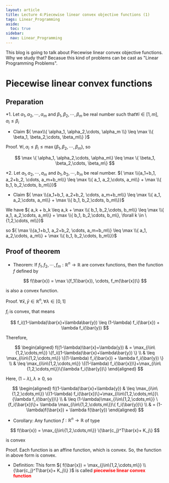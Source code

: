 ```yaml
---
layout: article
title: Lecture 4:Piecewise linear convex objective functions (1)
tags: Linear_Programming
aside:
  toc: true
sidebar:
  nav: Linear_Programming
---
```


This blog is going to talk about Piecewise linear convex objective functions. Why we study that? Becasue this kind of problems can be cast as "Linear Programming Problems".

<!--more-->

# Piecewise linear convex functions 

## Preparation 

*1. Let ${ \alpha_1, \alpha_2,\cdots, \alpha_m}$ and ${ \beta_1, \beta_2,\cdots, \beta_m}$ be real number such that${  \forall i \in [1,m], \alpha_i \leq \beta_i}$

* Claim ${ \max\\{  \alpha_1, \alpha_2,\cdots, \alpha_m \\} \leq \max \\{ \beta_1, \beta_2,\cdots, \beta_m\\} }$
 
Proof. ${\forall i, \alpha_i \leq \beta_i \leq \max \{ \beta_1, \beta_2,\cdots, \beta_m\}  }$, so 

<center>$$
\max \{ \alpha_1, \alpha_2,\cdots, \alpha_m\} \leq \max \{ \beta_1, \beta_2,\cdots, \beta_m\}
$$</center>

*2. Let ${ a_1, a_2,\cdots, a_m}$ and ${ b_1, b_2,\cdots, b_m}$ be real number. ${ \max \\{a_1+b_1, a_2+b_2, \cdots, a_m+b_m\\} \leq  \max \\{ a_1, a_2,\cdots, a_m\\} + \max \\{ b_1, b_2,\cdots, b_m\\}}$

* Claim ${ \max \\{a_1+b_1, a_2+b_2, \cdots, a_m+b_m\\} \leq  \max \\{ a_1, a_2,\cdots, a_m\\} + \max \\{ b_1, b_2,\cdots, b_m\\}}$

We have ${ a_k + b_k \leq a_k + \max \\{ b_1, b_2,\cdots, b_m\\} \leq \max \\{ a_1, a_2,\cdots, a_m\\} + \max \\{ b_1, b_2,\cdots, b_m\}, \forall k \in \{1,2,\cdots, m\\}}$

so ${ \max \\{a_1+b_1, a_2+b_2, \cdots, a_m+b_m\\} \leq  \max \\{ a_1, a_2,\cdots, a_m\\} + \max \\{ b_1, b_2,\cdots, b_m\\}}$

## Proof of theorem

* Theorem: If ${ f_1, f_2, \cdots, f_m: \mathbb{R}^n \rightarrow \mathbb{R} }$ are convex functions, then the function ${ f }$ defined by 

<center>$$
f(\bar{x}) = \max \{f_1(\bar{x}), \cdots, f_m(\bar{x})\}
$$</center> 

is also a convex function.

Proof. ${ \forall \bar{x},\bar{y} \in\mathbb{R}^n ,\forall \lambda \in [0,1]}$

${ f_i }$ is convex, that means

<center>$$
f_i((1-\lambda)\bar{x}+\lambda\bar{y}) \leq (1-\lambda) f_i(\bar{x}) + \lambda f_i(\bar{y})
$$</center>

Therefore, 

<center>$$
\begin{aligned}
f((1-\lambda)\bar{x}+\lambda{y}) & = \max_{i\in\{1,2,\cdots,m\}} \{f_i((1-\lambda)\bar{x}+\lambda\bar{y}) \} \\
& \leq \max_{i\in\{1,2,\cdots,m\}} \{(1-\lambda) f_i(\bar{x}) + \lambda f_i(\bar{y}) \} \\
& \leq \max_{i\in\{1,2,\cdots,m\}} \{(1-\lambda) f_i(\bar{x})\}+\max_{i\in\{1,2,\cdots,m\}}\{\lambda f_i(\bar{y})\} 
\end{aligned}
$$</center>

Here, ${ (1-\lambda),\lambda \geq 0 }$, so

<center>$$
\begin{aligned}
f((1-\lambda)\bar{x}+\lambda{y})
& \leq \max_{i\in\{1,2,\cdots,m\}} \{(1-\lambda) f_i(\bar{x})\}+\max_{i\in\{1,2,\cdots,m\}}\{\lambda f_i(\bar{y})\} \\
& \leq (1-\lambda)\max_{i\in\{1,2,\cdots,m\}} \{f_i(\bar{x})\}+ \lambda \max_{i\in\{1,2,\cdots,m\}}\{ f_i(\bar{y})\} \\
& = (1-\lambda)f(\bar{x}) + \lambda f(\bar{y})
\end{aligned}
$$</center>

* Corollary: Any function ${ f:\mathbb{R}^n \rightarrow \mathbb{R} }$ of type

<center>$$
f(\bar{x}) = \max_{j\in\{1,2,\cdots,m\}} \{\bar{c_j}^T\bar{x}+ K_j\}
$$</center>

is convex

Proof. Each function is an affine function, which is convex. So, the function in above form is convex.

* Definition: This form ${ f(\bar{x}) = \max_{j\in\{1,2,\cdots,m\}} \\{\bar{c_j}^T\bar{x}+ K_j\\} }$ is called <font color=red><b>piecewise linear convex function</b></font>



